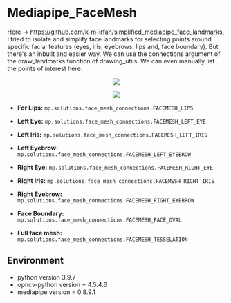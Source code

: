 # Mediapipe_FaceMesh

Here -> https://github.com/k-m-irfan/simplified_mediapipe_face_landmarks, I tried to isolate and simplify face landmarks for selecting points around specific facial features (eyes, iris, eyebrows, lips and, face boundary). But there's an inbuilt and easier way. We can use the connections argument of the draw_landmarks function of drawing_utils. We can even manually list the points of interest here.

<p align="center"> <img src="https://user-images.githubusercontent.com/80172338/158805135-9ccb68ad-0d23-4645-8ebf-b8fcdb3eda89.gif"> </p>

<p align="center"> <img src="https://user-images.githubusercontent.com/80172338/158795291-4aa3036f-3fa5-486b-94d1-90a16b4e4aee.png"> </p>

- **For Lips:** ```mp.solutions.face_mesh_connections.FACEMESH_LIPS```

- **Left Eye:** ```mp.solutions.face_mesh_connections.FACEMESH_LEFT_EYE```

- **Left Iris:** ```mp.solutions.face_mesh_connections.FACEMESH_LEFT_IRIS```

- **Left Eyebrow:** ```mp.solutions.face_mesh_connections.FACEMESH_LEFT_EYEBROW```

- **Right Eye:** ```mp.solutions.face_mesh_connections.FACEMESH_RIGHT_EYE```

- **Right Iris:** ```mp.solutions.face_mesh_connections.FACEMESH_RIGHT_IRIS```

- **Right Eyebrow:** ```mp.solutions.face_mesh_connections.FACEMESH_RIGHT_EYEBROW```

- **Face Boundary:** ```mp.solutions.face_mesh_connections.FACEMESH_FACE_OVAL```

- **Full face mesh:** ```mp.solutions.face_mesh_connections.FACEMESH_TESSELATION```

## Environment

 - python version 3.9.7
 - opncv-python version = 4.5.4.6
 - mediapipe version = 0.8.9.1
